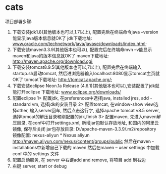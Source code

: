 # cats
项目部署步骤:
1. 下载安装jdk1.8(其他版本也可以,1.7以上), 配置完后在终端命令java –version能显示java版本信息就OK了
  jdk下载地址: www.oracle.com/technetwork/java/javase/downloads/index.html;
2. 下载安装maven3.3.9(其他版本也可以), 配置完后在终端命mvn –v能显示maven和java的版本信息就OK了
  maven下载地址: http://maven.apache.org/download.cgi;
3. 下载安装tomcat8.9.5(其他版本也可以,7以上), 配置完后在终端输入startup.sh启动tomcat, 然后进浏览器输入localhost:8080显示tomcat主页就OK了
  tomcat下载地址: http://tomcat.apache.org/;
4. 下载安装eclipse Neon.1a Release (4.6.1)(其他版本也可以),安装配置了jdk就能打开eclipse
  下载地址: www.eclipse.org/downloads/
5. 配置eclipse
  1> 配置jdk, 在preferences中选择java, installed jres, add - standard vm, 选择jdk的安装目录
  2> 配置tomcat, 在window-show view选择other, 输入server回车, 然后点击这行字, 选择apache tomcat v8.5 server, 选择tomcat的解压目录和刚配置的jdk,finish
  3> 配置maven, 先进入maven解压目录, 在conf中打开settings.xml, 新增jar包默认存放地址, 和国内的阿里云镜像, 保存后关闭
    jar包存放目录:
    <localRepository>D:/apache-maven-3.3.9/.m2/repository</localRepository>
    镜像配置:
    <mirror>
        <id>nexus-aliyun</id>
        <mirrorOf>*</mirrorOf>
        <name>Nexus aliyun</name>
        <url>http://maven.aliyun.com/nexus/content/groups/public</url>
    </mirror> 
    然后在maven - installations中新增自己下载的 maven
    然后在maven – user settings 中加载 conf 中的 settings 文件
6. 配置启动服务, 在 server 中右键add and remove, 将项目 add 到右边
7. 右键 server, start or debug
